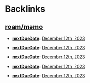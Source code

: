 
# Backlinks
## [roam/memo](<roam/memo.md>)
- **[nextDueDate](<nextDueDate.md>):** [December 12th, 2023](<December 12th, 2023.md>)

- **[nextDueDate](<nextDueDate.md>):** [December 12th, 2023](<December 12th, 2023.md>)

- **[nextDueDate](<nextDueDate.md>):** [December 12th, 2023](<December 12th, 2023.md>)

- **[nextDueDate](<nextDueDate.md>):** [December 12th, 2023](<December 12th, 2023.md>)

- **[nextDueDate](<nextDueDate.md>):** [December 12th, 2023](<December 12th, 2023.md>)

